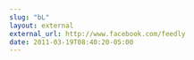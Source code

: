 ```yaml
---
slug: "bL"
layout: external
external_url: http://www.facebook.com/feedly
date: 2011-03-19T08:40:20-05:00
---
```

